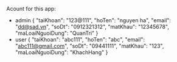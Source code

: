 Acount for this app:

- admin
  {
  "taiKhoan": "123@111",
  "hoTen": "nguyen ha",
  "email": "dd@sad.vn",
  "soDt": "0912321312",
  "matKhau": "12345678",
  "maLoaiNguoiDung": "QuanTri"
  }
- user
  {
  "taiKhoan": "abc111",
  "hoTen": "abc",
  "email": "abc111@gmail.com",
  "soDt": "09441111",
  "matKhau": "123",
  "maLoaiNguoiDung": "KhachHang"
  }
